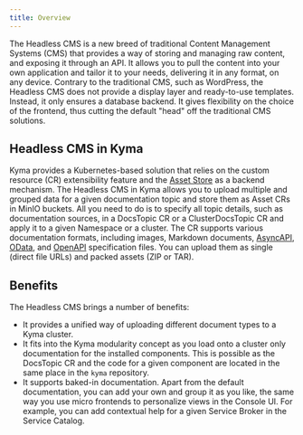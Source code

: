```yaml
---
title: Overview
---
```


The Headless CMS is a new breed of traditional Content Management Systems (CMS) that provides a way of storing and managing raw content, and exposing it through an API. It allows you to pull the content into your own application and tailor it to your needs, delivering it in any format, on any device. Contrary to the traditional CMS, such as WordPress, the Headless CMS does not provide a display layer and ready-to-use templates. Instead, it only ensures a database backend. It gives flexibility on the choice of the frontend, thus cutting the default "head" off the traditional CMS solutions.

## Headless CMS in Kyma

Kyma provides a Kubernetes-based solution that relies on the custom resource (CR) extensibility feature and the [Asset Store](/components/asset-store/#overview-overview) as a backend mechanism. The Headless CMS in Kyma allows you to upload multiple and grouped data for a given documentation topic and store them as Asset CRs in MinIO buckets. All you need to do is to specify all topic details, such as documentation sources, in a DocsTopic CR or a ClusterDocsTopic CR and apply it to a given Namespace or a cluster. The CR supports various documentation formats, including images, Markdown documents, [AsyncAPI](https://www.asyncapi.com/), [OData](https://www.odata.org/), and [OpenAPI](https://www.openapis.org/) specification files. You can upload them as single (direct file URLs) and packed assets (ZIP or TAR).

## Benefits

The Headless CMS brings a number of benefits:

- It provides a unified way of uploading different document types to a Kyma cluster.
- It fits into the Kyma modularity concept as you load onto a cluster only documentation for the installed components. This is possible as the DocsTopic CR and the code for a given component are located in the same place in the `kyma` repository.
- It supports baked-in documentation. Apart from the default documentation, you can add your own and group it as you like, the same way you use micro frontends to personalize views in the Console UI. For example, you can add contextual help for a given Service Broker in the Service Catalog.

